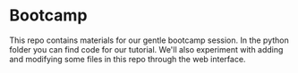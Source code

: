 # Bootcamp

This repo contains materials for our gentle bootcamp session. In the python folder you can find code for our tutorial. We'll also experiment with adding and modifying some files in this repo through the web interface.
